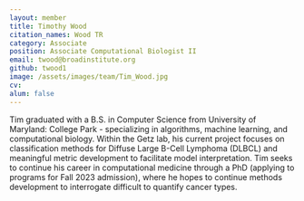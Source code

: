 ```yaml
---
layout: member
title: Timothy Wood
citation_names: Wood TR
category: Associate
position: Associate Computational Biologist II
email: twood@broadinstitute.org
github: twood1
image: /assets/images/team/Tim_Wood.jpg
cv:
alum: false
---
```


Tim graduated with a B.S. in Computer Science from University of Maryland: College Park - specializing in algorithms, machine learning, and computational biology. Within the Getz lab, his current project focuses on classification methods for Diffuse Large B-Cell Lymphoma (DLBCL) and meaningful metric development to facilitate model interpretation. Tim seeks to continue his career in computational medicine through a PhD (applying to programs for Fall 2023 admission), where he hopes to continue methods development to interrogate difficult to quantify cancer types.